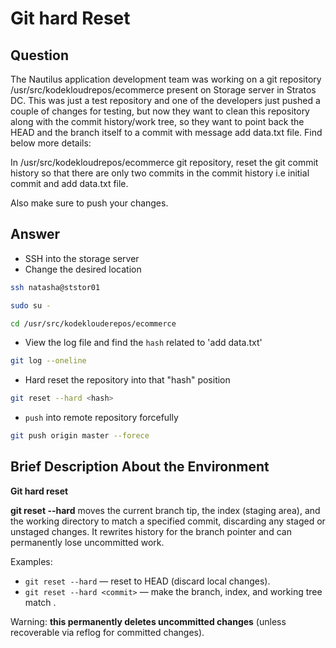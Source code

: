# Git hard Reset

## Question

The Nautilus application development team was working on a git repository /usr/src/kodekloudrepos/ecommerce present on Storage server in Stratos DC. This was just a test repository and one of the developers just pushed a couple of changes for testing, but now they want to clean this repository along with the commit history/work tree, so they want to point back the HEAD and the branch itself to a commit with message add data.txt file. Find below more details:

In /usr/src/kodekloudrepos/ecommerce git repository, reset the git commit history so that there are only two commits in the commit history i.e initial commit and add data.txt file.

Also make sure to push your changes.

## Answer

- SSH into the storage server
- Change the desired location
```bash
ssh natasha@ststor01

sudo su -

cd /usr/src/kodeklouderepos/ecommerce
```

- View the log file and find the `hash` related to 'add data.txt'
```bash
git log --oneline
```

- Hard reset the repository into that "hash" position
```bash
git reset --hard <hash>
```

- `push` into remote repository forcefully
```bash
git push origin master --forece
```

## Brief Description About the Environment

**Git hard reset**

**git reset --hard** moves the current branch tip, the index (staging area), and the working directory to match a specified commit, discarding any staged or unstaged changes. It rewrites history for the branch pointer and can permanently lose uncommitted work.

Examples:
- `git reset --hard` — reset to HEAD (discard local changes).
- `git reset --hard <commit>` — make the branch, index, and working tree match <commit>.

Warning: **this permanently deletes uncommitted changes** (unless recoverable via reflog for committed changes).

